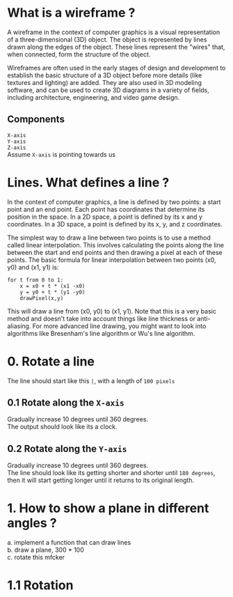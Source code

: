 # What is a wireframe ?
A wireframe in the context of computer graphics is a visual representation of a three-dimensional (3D) object. The object is represented by lines drawn along the edges of the object. These lines represent the "wires" that, when connected, form the structure of the object.

Wireframes are often used in the early stages of design and development to establish the basic structure of a 3D object before more details (like textures and lighting) are added. They are also used in 3D modeling software, and can be used to create 3D diagrams in a variety of fields, including architecture, engineering, and video game design.

## Components
`X-axis`\
`Y-axis`\
`Z-axis`\
Assume `X-axis` is pointing towards us

# Lines. What defines a line ?
In the context of computer graphics, a line is defined by two points: a start point and an end point. Each point has coordinates that determine its position in the space. In a 2D space, a point is defined by its x and y coordinates. In a 3D space, a point is defined by its x, y, and z coordinates.

The simplest way to draw a line between two points is to use a method called linear interpolation. This involves calculating the points along the line between the start and end points and then drawing a pixel at each of these points. The basic formula for linear interpolation between two points (x0, y0) and (x1, y1) is:

	for t from 0 to 1:
		x = x0 + t * (x1 -x0)
		y = y0 + t * (y1 -y0)
		drawPixel(x,y)

This will draw a line from (x0, y0) to (x1, y1). Note that this is a very basic method and doesn't take into account things like line thickness or anti-aliasing. For more advanced line drawing, you might want to look into algorithms like Bresenham's line algorithm or Wu's line algorithm.

# 0. Rotate a line
The line should start like this `|`, with a length of `100 pixels`

## 0.1 Rotate along the `X-axis`
Gradually increase 10 degrees until 360 degrees.\
The output should look like its a clock.

## 0.2 Rotate along the `Y-axis`
Gradually increase 10 degrees until 360 degrees.\
The line should look like its getting shorter and shorter until `180 degrees`, then it will start getting longer until it returns to its original length.

# 1. How to show a plane in different angles ?
a. implement a function that can draw lines\
b. draw a plane, 300 * 100\
c. rotate this mfcker

# 1.1 Rotation
